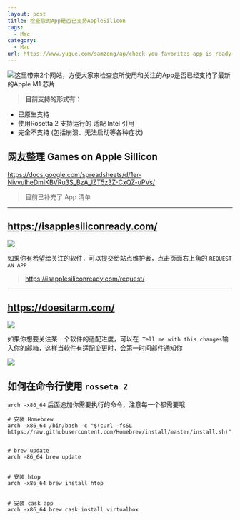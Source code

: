 ```yaml
---
layout: post
title: 检查您的App是否已支持AppleSilicon
tags:
  - Mac
category:
  - Mac
url: https://www.yuque.com/samzong/ap/check-you-favorites-app-is-ready-on-applesilicon
---
```


![](assets/check-you-favorites-app-is-ready-on-applesilicon)这里带来2个网站，方便大家来检查您所使用和关注的App是否已经支持了最新的Apple M1 芯片

> **目前支持的形式有：**

- 已原生支持
- 使用Rosetta 2 支持运行的 适配 Intel 引用
- 完全不支持 (包括崩溃、无法启动等各种症状)

## 网友整理 Games on Apple Sillicon

<https://docs.google.com/spreadsheets/d/1er-NivvuIheDmIKBVRu3S_BzA_lZT5z3Z-CxQZ-uPVs/>

> 目前已补充了 App 清单

***

## <https://isapplesiliconready.com/>

![](http://ipic-typora-samzong.oss-cn-qingdao.aliyuncs.com//uPic/2020-11-24-142803.png?x-oss-process=image/resize,w_960,m_lfit)

如果你有希望给关注的软件，可以提交给站点维护者，点击页面右上角的 `REQUEST AN APP`

> <https://isapplesiliconready.com/request/>

***

## <https://doesitarm.com/>

![](http://ipic-typora-samzong.oss-cn-qingdao.aliyuncs.com//uPic/2020-11-24-143231.png?x-oss-process=image/resize,w_960,m_lfit)

如果你想要关注某一个软件的适配进度，可以在  `Tell me with this changes`输入你的邮箱，这样当软件有适配变更时，会第一时间邮件通知你

![](http://ipic-typora-samzong.oss-cn-qingdao.aliyuncs.com//uPic/2020-11-24-143450.png?x-oss-process=image/resize,w_960,m_lfit)

## 如何在命令行使用 `rosseta 2`

`arch -x86_64` 后面追加你需要执行的命令，注意每一个都需要哦

```shell
# 安装 Homebrew
arch -x86_64 /bin/bash -c "$(curl -fsSL https://raw.githubusercontent.com/Homebrew/install/master/install.sh)"


# brew update 
arch -86_64 brew update


# 安装 htop
arch -x86_64 brew install htop


# 安装 cask app
arch -x86_64 brew cask install virtualbox
```
